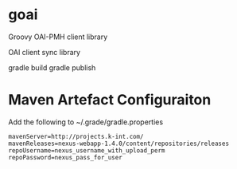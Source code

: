 goai
====

Groovy OAI-PMH client library

OAI client sync library

gradle build
gradle publish



# Maven Artefact Configuraiton

Add the following to ~/.grade/gradle.properties

    mavenServer=http://projects.k-int.com/
    mavenReleases=nexus-webapp-1.4.0/content/repositories/releases
    repoUsername=nexus_username_with_upload_perm
    repoPassword=nexus_pass_for_user
